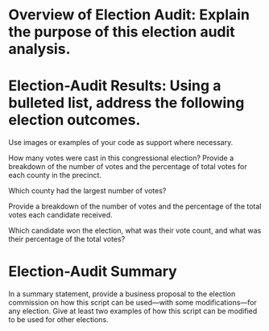 # Overview of Election Audit: Explain the purpose of this election audit analysis.

# Election-Audit Results: Using a bulleted list, address the following election outcomes. 

Use images or examples of your code as support where necessary.

How many votes were cast in this congressional election?
Provide a breakdown of the number of votes and the percentage of total votes for each county in the precinct.

Which county had the largest number of votes?

Provide a breakdown of the number of votes and the percentage of the total votes each candidate received.

Which candidate won the election, what was their vote count, and what was their percentage of the total votes?

# Election-Audit Summary 
In a summary statement, provide a business proposal to the election commission on how this script can be used—with some modifications—for any election. Give at least two examples of how this script can be modified to be used for other elections.
